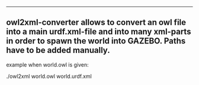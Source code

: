 -------------------
owl2xml-converter allows to convert an owl file into a main urdf.xml-file and into many xml-parts in order to spawn the world into GAZEBO. Paths have to be added manually.
-------------------

example when world.owl is given:

./owl2xml world.owl world.urdf.xml